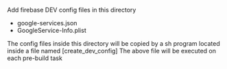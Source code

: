 Add firebase DEV config files in this directory
 - google-services.json
 - GoogleService-Info.plist
 
  The config files inside this directory will be copied by a sh program located inside a file 
  named [create_dev_config] 
  The above file will be executed on each pre-build task